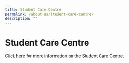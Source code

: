 ```yaml
---
title: Student Care Centre
permalink: /about-us/student-care-centre/
description: ""
---
```

# Student Care Centre

Click <a href="/files/About%20Us/SCC2022.pdf" target="_blank">here</a> for more information on the Student Care Centre.